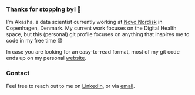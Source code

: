 ### Thanks for stopping by! 👋

I’m Akasha, a data scientist currently working at [Novo Nordisk](https://www.novonordisk.com/) in Copenhagen, Denmark. My current work focuses on the Digital Health space, but this (personal) git profile focuses on anything that inspires me to code in my free time 😄 

In case you are looking for an easy-to-read format, most of my git code ends up on my personal [website](http://www.akashastrub.com/).

### Contact
Feel free to reach out to me on [LinkedIn](https://www.linkedin.com/in/akashastrub/), or via [email](mailto:akashastrub@gmail.com).

<!--
**akashastrub/akashastrub** is a ✨ _special_ ✨ repository because its `README.md` (this file) appears on your GitHub profile.

Here are some ideas to get you started:

- 🔭 I’m currently working on ...
- 🌱 I’m currently learning ...
- 👯 I’m looking to collaborate on ...
- 🤔 I’m looking for help with ...
- 💬 Ask me about ...
- 📫 How to reach me: ...
- 😄 Pronouns: ...
- ⚡ Fun fact: ...
-->
